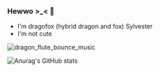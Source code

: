 ### Hewwo >_< 👋
- I'm dragofox (hybrid dragon and fox) Sylvester
- I'm not cute

![dragon_flute_bounce_music](https://github.com/user-attachments/assets/2593dc12-0c07-4c05-b170-0ef12802736d)

![Anurag's GitHub stats](https://github-readme-stats.vercel.app/api?username=SylvesterFoxj&show_icons=true&theme=radical)


